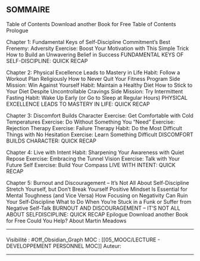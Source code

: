 

## SOMMAIRE


Table of Contents Download another Book for Free Table of Contents Prologue 

Chapter 1: Fundamental Keys of Self-Discipline Commitment’s Best 
Frenemy: Adversity 
Exercise: Boost Your Motivation with This Simple Trick 
How to Build an Unwavering Belief in Success
FUNDAMENTAL KEYS OF SELF-DISCIPLINE: QUICK RECAP 

Chapter 2: Physical Excellence Leads to Mastery in Life 
Habit: Follow a Workout Plan Religiously How to Never Quit Your Fitness Program Side
Mission: Win Against Yourself Habit: Maintain a Healthy Diet 
How to Stick to Your Diet Despite Uncontrollable Cravings Side
Mission: Try Intermittent Fasting 
Habit: Wake Up Early (or Go to Sleep at Regular Hours)
PHYSICAL EXCELLENCE LEADS TO MASTERY IN LIFE: QUICK RECAP 

Chapter 3: Discomfort Builds Character 
Exercise: Get Comfortable with Cold Temperatures 
Exercise: Do Without Something You “Need”
Exercise: Rejection Therapy 
Exercise: Failure Therapy 
Habit: Do the Most Difficult Things with No Hesitation 
Exercise: Learn Something Difficult 
DISCOMFORT BUILDS CHARACTER: QUICK RECAP 

Chapter 4: Live with Intent
Habit: Sharpening Your Awareness with Quiet Repose 
Exercise: Embracing the Tunnel Vision 
Exercise: Talk with Your Future Self
Exercise: Build Your Compass
LIVE WITH INTENT: QUICK RECAP 

Chapter 5: Burnout and Discouragement – It’s Not All About Self-Discipline 
Stretch Yourself, but Don’t Break Yourself 
Positive Mindset Is Essential for Mental Toughness (and Vice Versa)
How Focusing on Negativity Can Ruin Your Self-Discipline
What to Do When You’re Stuck in a Funk or Suffer from Negative Self-Talk 
BURNOUT AND DISCOURAGEMENT – IT’S NOT ALL ABOUT SELFDISCIPLINE: QUICK RECAP
Epilogue 
Download another Book for Free Could You Help?
About Martin Meadows



***
####
Visibilité : #Off_Obsidian_Graph
MOC : [[05_MOOC/LECTURE - DEVELOPPEMENT PERSONNEL MOC]]
Auteur:
***
